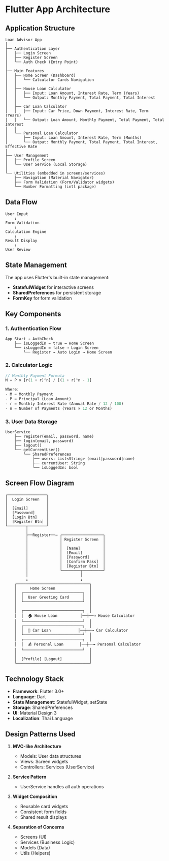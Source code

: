 # Flutter App Architecture

## Application Structure

```
Loan Advisor App
│
├── Authentication Layer
│   ├── Login Screen
│   ├── Register Screen
│   └── Auth Check (Entry Point)
│
├── Main Features
│   ├── Home Screen (Dashboard)
│   │   └── Calculator Cards Navigation
│   │
│   ├── House Loan Calculator
│   │   ├── Input: Loan Amount, Interest Rate, Term (Years)
│   │   └── Output: Monthly Payment, Total Payment, Total Interest
│   │
│   ├── Car Loan Calculator
│   │   ├── Input: Car Price, Down Payment, Interest Rate, Term (Years)
│   │   └── Output: Loan Amount, Monthly Payment, Total Payment, Total Interest
│   │
│   └── Personal Loan Calculator
│       ├── Input: Loan Amount, Interest Rate, Term (Months)
│       └── Output: Monthly Payment, Total Payment, Total Interest, Effective Rate
│
├── User Management
│   ├── Profile Screen
│   └── User Service (Local Storage)
│
└── Utilities (embedded in screens/services)
    ├── Navigation (Material Navigator)
    ├── Form Validation (Form/Validator widgets)
    └── Number Formatting (intl package)
```

## Data Flow

```
User Input
    ↓
Form Validation
    ↓
Calculation Engine
    ↓
Result Display
    ↓
User Review
```

## State Management

The app uses Flutter's built-in state management:
- **StatefulWidget** for interactive screens
- **SharedPreferences** for persistent storage
- **FormKey** for form validation

## Key Components

### 1. Authentication Flow
```
App Start → AuthCheck
    ├── isLoggedIn = true → Home Screen
    └── isLoggedIn = false → Login Screen
        └── Register → Auto Login → Home Screen
```

### 2. Calculator Logic
```dart
// Monthly Payment Formula
M = P × [r(1 + r)^n] / [(1 + r)^n - 1]

Where:
- M = Monthly Payment
- P = Principal (Loan Amount)
- r = Monthly Interest Rate (Annual Rate / 12 / 100)
- n = Number of Payments (Years × 12 or Months)
```

### 3. User Data Storage
```
UserService
    ├── register(email, password, name)
    ├── login(email, password)
    ├── logout()
    └── getCurrentUser()
        └── SharedPreferences
            ├── users: List<String> (email|password|name)
            ├── currentUser: String
            └── isLoggedIn: bool
```

## Screen Flow Diagram

```
┌─────────────────┐
│  Login Screen   │
│                 │
│  [Email]        │
│  [Password]     │
│  [Login Btn]    │
│  [Register Btn] │
└────────┬────────┘
         │
         ├──Register──→ ┌──────────────────┐
         │              │ Register Screen  │
         │              │                  │
         │              │  [Name]          │
         │              │  [Email]         │
         │              │  [Password]      │
         │              │  [Confirm Pass]  │
         │              │  [Register Btn]  │
         │              └────────┬─────────┘
         │                       │
         ↓                       ↓
    ┌────────────────────────────────┐
    │      Home Screen               │
    │  ┌──────────────────────────┐  │
    │  │  User Greeting Card      │  │
    │  └──────────────────────────┘  │
    │                                │
    │  ┌──────────────────────────┐  │
    │  │  🏠 House Loan          │──┼──→ House Calculator
    │  └──────────────────────────┘  │
    │  ┌──────────────────────────┐  │
    │  │  🚗 Car Loan            │──┼──→ Car Calculator
    │  └──────────────────────────┘  │
    │  ┌──────────────────────────┐  │
    │  │  💰 Personal Loan       │──┼──→ Personal Calculator
    │  └──────────────────────────┘  │
    │                                │
    │  [Profile] [Logout]            │
    └────────────────────────────────┘
```

## Technology Stack

- **Framework**: Flutter 3.0+
- **Language**: Dart
- **State Management**: StatefulWidget, setState
- **Storage**: SharedPreferences
- **UI**: Material Design 3
- **Localization**: Thai Language

## Design Patterns Used

1. **MVC-like Architecture**
   - Models: User data structures
   - Views: Screen widgets
   - Controllers: Services (UserService)

2. **Service Pattern**
   - UserService handles all auth operations

3. **Widget Composition**
   - Reusable card widgets
   - Consistent form fields
   - Shared result displays

4. **Separation of Concerns**
   - Screens (UI)
   - Services (Business Logic)
   - Models (Data)
   - Utils (Helpers)
